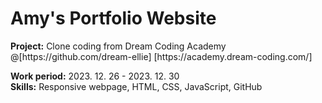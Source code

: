 # Amy's Portfolio Website
 <p>
  <strong>Project:</strong> Clone coding from Dream Coding Academy<br>
  @[https://github.com/dream-ellie] [https://academy.dream-coding.com/]
 </p>
 
 <p>
  <strong>Work period:</strong> 2023. 12. 26 - 2023. 12. 30<br>
  <strong>Skills:</strong> Responsive webpage, HTML, CSS, JavaScript, GitHub
 </p>
 
 <!--h4>🗂Notion</h4-->
